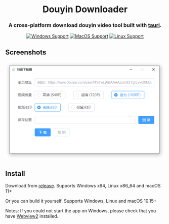 <h1 align="center">
  <div>Douyin Downloader</div>
</h1>

<h3 align="center">
A cross-platform download douyin video tool built with <a href="https://github.com/tauri-apps/tauri">tauri</a>.
</h3>

<div align="center">

[![Windows Support](https://img.shields.io/badge/Windows-0078D6?style=flat&logo=windows&logoColor=white)](https://github.com/lzdyes/douyin-downloader/releases)
[![MacOS Support](https://img.shields.io/badge/MACOS-adb8c5?style=flat&logo=macos&logoColor=white)](https://github.com/lzdyes/douyin-downloader/releases)
[![Linux Support](https://img.shields.io/badge/linux-1793D1?style=flat&logo=linux&logoColor=white)](https://github.com/lzdyes/douyin-downloader/releases)

</div>

## Screenshots

![Windows](docs/screenshots/windows.png)

## Install

Download from [release](https://github.com/lzdyes/douyin-downloader/releases). Supports Windows x64, Linux x86_64 and macOS 11+

Or you can build it yourself. Supports Windows, Linux and macOS 10.15+

Notes: If you could not start the app on Windows, please check that you have [Webview2](https://developer.microsoft.com/en-us/microsoft-edge/webview2/#download-section) installed.
